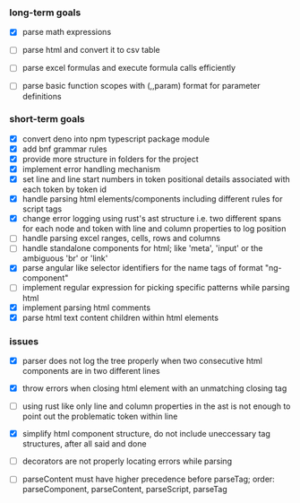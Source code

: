 ### long-term goals

- [x] parse math expressions
- [ ] parse html and convert it to csv table
- [ ] parse excel formulas and execute formula calls efficiently
- [ ] parse basic function scopes with (,,param) format for parameter definitions


### short-term goals

- [x] convert deno into npm typescript package module
- [x] add bnf grammar rules
- [x] provide more structure in folders for the project
- [x] implement error handling mechanism
- [x] set line and line start numbers in token positional details associated with each token by token id
- [x] handle parsing html elements/components including different rules for script tags
- [x] change error logging using rust's ast structure i.e. two different spans for each node and token with line and column properties to log position
- [ ] handle parsing excel ranges, cells, rows and columns
- [ ] handle standalone components for html; like 'meta', 'input' or the ambiguous 'br' or 'link'
- [x] parse angular like selector identifiers for the name tags of format "ng-component"
- [ ] implement regular expression for picking specific patterns while parsing html
- [x] implement parsing html comments
- [x] parse html text content children within html elements

### issues

- [x] parser does not log the tree properly when two consecutive html components are in two different lines
- [x] throw errors when closing html element with an unmatching closing tag
- [ ] using rust like only line and column properties in the ast is not enough to point out the problematic token within line
- [x] simplify html component structure, do not include uneccessary tag structures, after all said and done
- [ ] decorators are not properly locating errors while parsing
- [ ] parseContent must have higher precedence before parseTag; order: parseComponent, parseContent, parseScript, parseTag





